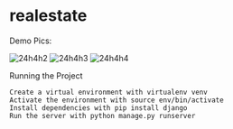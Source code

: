 # realestate

Demo Pics:

![24h4h2](https://user-images.githubusercontent.com/124744604/217435144-a0b33d3e-80e0-42d3-a791-16a64e97d048.png)
![24h4h3](https://user-images.githubusercontent.com/124744604/217435145-cae4b8f2-0e0b-4592-9bbf-f52df2c09540.png)
![24h4h4](https://user-images.githubusercontent.com/124744604/217435149-ef7d47b3-371c-47be-a5a0-a51ceb2013ef.png)




Running the Project

    Create a virtual environment with virtualenv venv
    Activate the environment with source env/bin/activate
    Install dependencies with pip install django
    Run the server with python manage.py runserver
